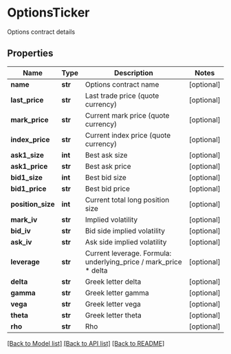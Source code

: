 # OptionsTicker

Options contract details
## Properties
Name | Type | Description | Notes
------------ | ------------- | ------------- | -------------
**name** | **str** | Options contract name | [optional] 
**last_price** | **str** | Last trade price (quote currency) | [optional] 
**mark_price** | **str** | Current mark price (quote currency) | [optional] 
**index_price** | **str** | Current index price (quote currency) | [optional] 
**ask1_size** | **int** | Best ask size | [optional] 
**ask1_price** | **str** | Best ask price | [optional] 
**bid1_size** | **int** | Best bid size | [optional] 
**bid1_price** | **str** | Best bid price | [optional] 
**position_size** | **int** | Current total long position size | [optional] 
**mark_iv** | **str** | Implied volatility | [optional] 
**bid_iv** | **str** | Bid side implied volatility | [optional] 
**ask_iv** | **str** | Ask side implied volatility | [optional] 
**leverage** | **str** | Current leverage. Formula: underlying_price / mark_price * delta | [optional] 
**delta** | **str** | Greek letter delta | [optional] 
**gamma** | **str** | Greek letter gamma | [optional] 
**vega** | **str** | Greek letter vega | [optional] 
**theta** | **str** | Greek letter theta | [optional] 
**rho** | **str** | Rho | [optional] 

[[Back to Model list]](../README.md#documentation-for-models) [[Back to API list]](../README.md#documentation-for-api-endpoints) [[Back to README]](../README.md)


